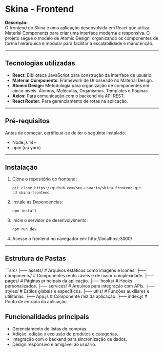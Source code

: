 # Skina - Frontend

**Descrição:**  
O frontend do Skina é uma aplicação desenvolvida em React que utiliza Material Components para criar uma interface moderna e responsiva. O projeto segue o modelo de Atomic Design, organizando os componentes de forma hierárquica e modular para facilitar a escalabilidade e manutenção.

---

## Tecnologias utilizadas

- **React:** Biblioteca JavaScript para construção da interface de usuário.  
- **Material Components:** Framework de UI baseado no Material Design.  
- **Atomic Design:** Metodologia para organização de componentes em cinco níveis: Átomos, Moléculas, Organismos, Templates e Páginas.  
- **Axios:** Para comunicação com o backend via API REST.  
- **React Router:** Para gerenciamento de rotas na aplicação.  

---

## Pré-requisitos

Antes de começar, certifique-se de ter o seguinte instalado:

- Node.js 14+  
- npm (ou yarn)  

---

## Instalação

1. Clone o repositório do frontend:  
   ```bash
   git clone https://github.com/seu-usuario/skina-frontend.git
   cd skina-frontend
   
2. Instale as Dependencias:
    ```bash 
    npm install
    
3. Inicie o servidor de desenvolvimento:
     ```bash 
    npm run dev

4. Acesse o frontend no navegador em:
    http://localhost:3000/

---

## Estrutura de Pastas

´´´src/
├── assets/               # Arquivos estáticos como imagens e ícones.
├── components/           # Componentes reutilizáveis e de maior complexidade.
├── pages/                # Páginas principais da aplicação.
├── hooks/                # Hooks personalizados.
├── services/             # Arquivos para integração com APIs.
├── styles/               # Estilos globais e específicos.
├── utils/                # Funções auxiliares e utilitárias.
├── App.js                # Componente raiz da aplicação.
├── index.js              # Ponto de entrada da aplicação.

## Funcionalidades principais
- Gerenciamento de listas de compras.
- Adição, edição e exclusão de produtos e categorias.
- Integração com o backend para sincronização de dados.
- Design responsivo e amigável ao usuário.
